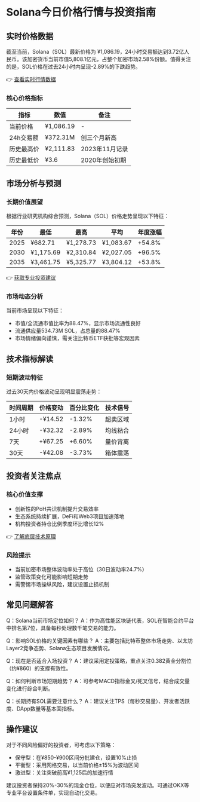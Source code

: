 # Solana今日价格行情与投资指南

## 实时价格数据

截至当前，Solana（SOL）最新价格为 ¥1,086.19，24小时交易额达到3.72亿人民币。该加密货币当前市值5,808.1亿元，占整个加密市场2.58%份额。值得关注的是，SOL价格在过去24小时内呈现-2.89%的下跌趋势。

👉 [查看实时行情数据](https://bit.ly/okx_welcome)

### 核心价格指标
| 指标 | 数值 | 备注 |
|------|------|------|
| 当前价格 | ¥1,086.19 | - |
| 24h交易额 | ¥372.31M | 创三个月新高 |
| 历史最高价 | ¥2,111.83 | 2023年11月记录 |
| 历史最低价 | ¥3.6 | 2020年创始初期 |

## 市场分析与预测

### 长期价值展望
根据行业研究机构综合预测，Solana（SOL）价格走势呈现以下特征：

| 年份 | 最低 | 最高 | 平均 | 年度涨幅 |
|------|------|------|------|----------|
| 2025 | ¥682.71 | ¥1,278.73 | ¥1,083.67 | +54.8% |
| 2030 | ¥1,175.69 | ¥2,310.84 | ¥2,027.05 | +96.5% |
| 2035 | ¥3,461.75 | ¥5,325.77 | ¥3,804.12 | +53.8% |

👉 [获取专业投资建议](https://bit.ly/okx_welcome)

### 市场动态分析
当前市场呈现以下特征：
- 市值/全流通市值比率为88.47%，显示市场流通性良好
- 流通供应量534.73M SOL，占总量的88.47%
- 市场情绪偏向谨慎，需关注比特币ETF获批等宏观因素

## 技术指标解读

### 短期波动特征
过去30天内价格波动呈现明显震荡走势：

| 时间周期 | 价格变动 | 百分比变化 | 技术信号 |
|----------|----------|------------|----------|
| 1小时 | -¥14.52 | -1.32% | 超卖区域 |
| 24小时 | -¥32.32 | -2.89% | 均线粘合 |
| 7天 | +¥67.25 | +6.60% | 量价背离 |
| 30天 | -¥42.08 | -3.73% | 箱体震荡 |

## 投资者关注焦点

### 核心价值支撑
- 创新性的PoH共识机制提升交易效率
- 生态系统持续扩展，DeFi和Web3项目加速落地
- 机构投资者持仓比例季度环比增长12%

👉 [了解底层技术原理](https://bit.ly/okx_welcome)

### 风险提示
- 当前加密市场整体波动率处于高位（30日波动率24.7%）
- 监管政策变化可能影响短期走势
- 需警惕市场操纵风险，建议设置止损机制

## 常见问题解答

Q：Solana当前市场定位如何？
A：作为高性能区块链代表，SOL在智能合约平台中排名第7位，具备每秒处理数千笔交易的能力。

Q：影响SOL价格的关键因素有哪些？
A：主要包括比特币整体市场走势、以太坊Layer2竞争态势、Solana生态项目发展情况。

Q：现在是否适合入场投资？
A：建议采用定投策略，重点关注0.382黄金分割位（约¥860）的支撑有效性。

Q：如何判断市场短期趋势？
A：可参考MACD指标金叉/死叉信号，结合成交量变化进行综合判断。

Q：长期持有SOL需要注意什么？
A：建议关注TPS（每秒交易量）、开发者活跃度、DApp数量等基本面指标。

## 操作建议

对于不同风险偏好的投资者，可考虑以下策略：
- 保守型：在¥850-¥900区间分批建仓，设置10%止损
- 平衡型：采用网格交易，以当前价格±15%为波动区间
- 激进型：关注突破前高¥1,125后的加速行情

建议投资者保持20%-30%的现金仓位，以便应对市场突发波动。可通过OKX等专业平台设置条件单，实现自动化交易。